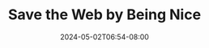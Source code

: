 ---
title: "Save the Web by Being Nice"
date: "2024-05-02T06:54-08:00"
tags: ["tech"]
description: "A common complaint amongst the old guard bloggers is that the old web as we knew it is dying. This is false."
link: "https://sheep.horse/2024/4/save_the_web_by_being_nice.html"
---